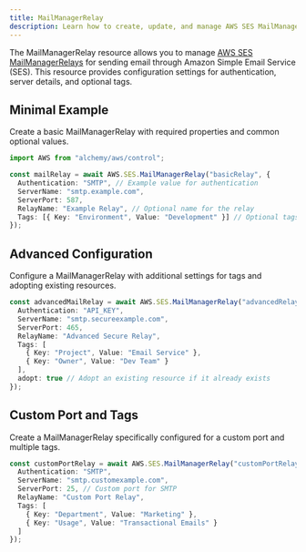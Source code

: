 ```yaml
---
title: MailManagerRelay
description: Learn how to create, update, and manage AWS SES MailManagerRelays using Alchemy Cloud Control.
---
```


The MailManagerRelay resource allows you to manage [AWS SES MailManagerRelays](https://docs.aws.amazon.com/ses/latest/userguide/) for sending email through Amazon Simple Email Service (SES). This resource provides configuration settings for authentication, server details, and optional tags.

## Minimal Example

Create a basic MailManagerRelay with required properties and common optional values.

```ts
import AWS from "alchemy/aws/control";

const mailRelay = await AWS.SES.MailManagerRelay("basicRelay", {
  Authentication: "SMTP", // Example value for authentication
  ServerName: "smtp.example.com",
  ServerPort: 587,
  RelayName: "Example Relay", // Optional name for the relay
  Tags: [{ Key: "Environment", Value: "Development" }] // Optional tags
});
```

## Advanced Configuration

Configure a MailManagerRelay with additional settings for tags and adopting existing resources.

```ts
const advancedMailRelay = await AWS.SES.MailManagerRelay("advancedRelay", {
  Authentication: "API_KEY",
  ServerName: "smtp.secureexample.com",
  ServerPort: 465,
  RelayName: "Advanced Secure Relay",
  Tags: [
    { Key: "Project", Value: "Email Service" },
    { Key: "Owner", Value: "Dev Team" }
  ],
  adopt: true // Adopt an existing resource if it already exists
});
```

## Custom Port and Tags

Create a MailManagerRelay specifically configured for a custom port and multiple tags.

```ts
const customPortRelay = await AWS.SES.MailManagerRelay("customPortRelay", {
  Authentication: "SMTP",
  ServerName: "smtp.customexample.com",
  ServerPort: 25, // Custom port for SMTP
  RelayName: "Custom Port Relay",
  Tags: [
    { Key: "Department", Value: "Marketing" },
    { Key: "Usage", Value: "Transactional Emails" }
  ]
});
```